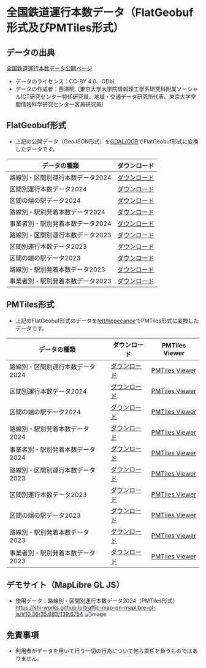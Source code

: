# 全国鉄道運行本数データ（FlatGeobuf形式及びPMTiles形式）
## データの出典
[全国鉄道運行本数データ公開ページ](https://gtfs-gis.jp/railway_honsu/index.html)
- データのライセンス：CC-BY 4.0、ODbL
- データの作成者：西澤明（東京大学大学院情報理工学系研究科附属ソーシャルICT研究センター特任研究員、地域・交通データ研究所代表、東京大学空間情報科学研究センター客員研究員）

## FlatGeobuf形式
- 上記の公開データ（GeoJSON形式）を[GDAL/OGR](https://gdal.org/index.html)でFlatGeobuf形式に変換したデータです。

| データの種類 | ダウンロード |
| ---- | ---- |
| 路線別・区間別運行本数データ2024 | [ダウンロード](https://shi-works.github.io/gtfs-gis-railway-honsu-pmtiles/FlatGeobuf/unkohonsu2024_rosen_kukan.fgb) |
| 区間別運行本数データ2024 | [ダウンロード](https://shi-works.github.io/gtfs-gis-railway-honsu-pmtiles/FlatGeobuf/unkohonsu2024_kukan.fgb) |
| 区間の端の駅データ2024 | [ダウンロード](https://shi-works.github.io/gtfs-gis-railway-honsu-pmtiles/FlatGeobuf/unkohonsu2024_kukan_eki.fgb) |
| 路線別・駅別発着本数データ2024 | [ダウンロード](https://shi-works.github.io/gtfs-gis-railway-honsu-pmtiles/FlatGeobuf/unkohonsu2024_rosen_eki.fgb) |
| 事業者別・駅別発着本数データ2024 | [ダウンロード](https://shi-works.github.io/gtfs-gis-railway-honsu-pmtiles/FlatGeobuf/unkohonsu2024_eki.fgb) |
| 路線別・区間別運行本数データ2023 | [ダウンロード](https://shi-works.github.io/gtfs-gis-railway-honsu-pmtiles/FlatGeobuf/unkohonsu2023_rosen_kukan.fgb) |
| 区間別運行本数データ2023 | [ダウンロード](https://shi-works.github.io/gtfs-gis-railway-honsu-pmtiles/FlatGeobuf/unkohonsu2023_kukan.fgb) |
| 区間の端の駅データ2023 | [ダウンロード](https://shi-works.github.io/gtfs-gis-railway-honsu-pmtiles/FlatGeobuf/unkohonsu2023_kukan_eki.fgb) |
| 路線別・駅別発着本数データ2023 | [ダウンロード](https://shi-works.github.io/gtfs-gis-railway-honsu-pmtiles/FlatGeobuf/unkohonsu2023_rosen_eki.fgb) |
| 事業者別・駅別発着本数データ2023 | [ダウンロード](https://shi-works.github.io/gtfs-gis-railway-honsu-pmtiles/FlatGeobuf/unkohonsu2023_eki.fgb) |

## PMTiles形式
- 上記のFlatGeobuf形式のデータを[felt/tippecanoe](https://github.com/felt/tippecanoe)でPMTiles形式に変換したデータです。

| データの種類 | ダウンロード | PMTiles Viewer |
| ---- | ---- | ---- |
| 路線別・区間別運行本数データ2024 | [ダウンロード](https://shi-works.github.io/gtfs-gis-railway-honsu-pmtiles/PMTiles/unkohonsu2024_rosen_kukan.pmtiles) | [PMTiles Viewer](https://protomaps.github.io/PMTiles/?url=https%3A%2F%2Fshi-works.github.io%2Fgtfs-gis-railway-honsu-pmtiles%2FPMTiles%2Funkohonsu2024_rosen_kukan.pmtiles#map=4.44/36.4/136.63) |
| 区間別運行本数データ2024 | [ダウンロード](https://shi-works.github.io/gtfs-gis-railway-honsu-pmtiles/PMTiles/unkohonsu2024_kukan.pmtiles) | [PMTiles Viewer](https://protomaps.github.io/PMTiles/?url=https%3A%2F%2Fshi-works.github.io%2Fgtfs-gis-railway-honsu-pmtiles%2FPMTiles%2Funkohonsu2024_kukan.pmtiles#map=4.44/36.4/136.63) |
| 区間の端の駅データ2024 | [ダウンロード](https://shi-works.github.io/gtfs-gis-railway-honsu-pmtiles/PMTiles/unkohonsu2024_kukan_eki.pmtiles) | [PMTiles Viewer](https://protomaps.github.io/PMTiles/?url=https%3A%2F%2Fshi-works.github.io%2Fgtfs-gis-railway-honsu-pmtiles%2FPMTiles%2Funkohonsu2024_kukan_eki.pmtiles#map=4.45/36.4/136.62) |
| 路線別・駅別発着本数データ2024 | [ダウンロード](https://shi-works.github.io/gtfs-gis-railway-honsu-pmtiles/PMTiles/unkohonsu2024_rosen_eki.pmtiles) | [PMTiles Viewer](https://protomaps.github.io/PMTiles/?url=https%3A%2F%2Fshi-works.github.io%2Fgtfs-gis-railway-honsu-pmtiles%2FPMTiles%2Funkohonsu2024_rosen_eki.pmtiles#map=4.44/36.4/136.62) |
| 事業者別・駅別発着本数データ2024 | [ダウンロード](https://shi-works.github.io/gtfs-gis-railway-honsu-pmtiles/PMTiles/unkohonsu2024_eki.pmtiles) | [PMTiles Viewer](https://protomaps.github.io/PMTiles/?url=https%3A%2F%2Fshi-works.github.io%2Fgtfs-gis-railway-honsu-pmtiles%2FPMTiles%2Funkohonsu2024_eki.pmtiles#map=4.44/36.4/136.62) |
| 路線別・区間別運行本数データ2023 | [ダウンロード](https://shi-works.github.io/gtfs-gis-railway-honsu-pmtiles/PMTiles/unkohonsu2023_rosen_kukan.pmtiles) | [PMTiles Viewer](https://protomaps.github.io/PMTiles/?url=https%3A%2F%2Fshi-works.github.io%2Fgtfs-gis-railway-honsu-pmtiles%2FPMTiles%2Funkohonsu2023_rosen_kukan.pmtiles#map=4.44/36.4/136.63) |
| 区間別運行本数データ2023 | [ダウンロード](https://shi-works.github.io/gtfs-gis-railway-honsu-pmtiles/PMTiles/unkohonsu2023_kukan.pmtiles) | [PMTiles Viewer](https://protomaps.github.io/PMTiles/?url=https%3A%2F%2Fshi-works.github.io%2Fgtfs-gis-railway-honsu-pmtiles%2FPMTiles%2Funkohonsu2023_kukan.pmtiles#map=4.44/36.4/136.63) |
| 区間の端の駅データ2023 | [ダウンロード](https://shi-works.github.io/gtfs-gis-railway-honsu-pmtiles/PMTiles/unkohonsu2023_kukan_eki.pmtiles) | [PMTiles Viewer](https://protomaps.github.io/PMTiles/?url=https%3A%2F%2Fshi-works.github.io%2Fgtfs-gis-railway-honsu-pmtiles%2FPMTiles%2Funkohonsu2023_kukan_eki.pmtiles#map=4.45/36.4/136.62) |
| 路線別・駅別発着本数データ2023 | [ダウンロード](https://shi-works.github.io/gtfs-gis-railway-honsu-pmtiles/PMTiles/unkohonsu2023_rosen_eki.pmtiles) | [PMTiles Viewer](https://protomaps.github.io/PMTiles/?url=https%3A%2F%2Fshi-works.github.io%2Fgtfs-gis-railway-honsu-pmtiles%2FPMTiles%2Funkohonsu2023_rosen_eki.pmtiles#map=4.44/36.4/136.62) |
| 事業者別・駅別発着本数データ2023 | [ダウンロード](https://shi-works.github.io/gtfs-gis-railway-honsu-pmtiles/PMTiles/unkohonsu2023_eki.pmtiles) | [PMTiles Viewer](https://protomaps.github.io/PMTiles/?url=https%3A%2F%2Fshi-works.github.io%2Fgtfs-gis-railway-honsu-pmtiles%2FPMTiles%2Funkohonsu2023_eki.pmtiles#map=4.44/36.4/136.62) |

## デモサイト（MapLibre GL JS）
- 使用データ：路線別・区間別運行本数データ2024（PMTiles形式）
https://shi-works.github.io/traffic-map-on-maplibre-gl-js/#10.36/35.683/139.6754
![image](https://github.com/shi-works/gtfs-gis-railway-honsu-pmtiles/assets/71203808/516c02d2-4fe0-46d7-a35d-b8d74e17f219)

## 免責事項
- 利用者がデータを用いて行う一切の行為について何ら責任を負うものではありません。
